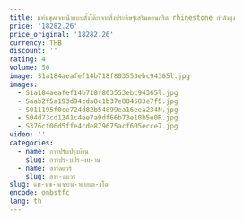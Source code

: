 ```yaml
---
title: แท่นขุดเจาะน้ําแบบตั้งโต๊ะเจาะสิ่งประดิษฐ์เสริมคอนกรีต rhinestone กําลังสูง
price: '18282.26'
price_original: '18282.26'
currency: THB
discount: ''
rating: 4
volume: 50
image: S1a184aeafef14b718f803553ebc94365l.jpg
images:
  - S1a184aeafef14b718f803553ebc94365l.jpg
  - Saab2f5a193d94cda8c1b37e884583e7f5.jpg
  - S011195f0ce724d82b54899ea16eea234N.jpg
  - S04d73cd1241c4ee7a9df66b73e10b5e0R.jpg
  - S376cf06d5ffe4cde879675acf605ecce7.jpg
video: ''
categories:
  - name: การปรับปรุงบ้าน
    slug: การปร-บปร-งบ-าน
  - name: ฮาร์ดแวร์
    slug: ฮาร-ดแวร
slug: แท-นข-ดเจาะน-าแบบต-งโต
encode: onbstfc
lang: th
---
```

  